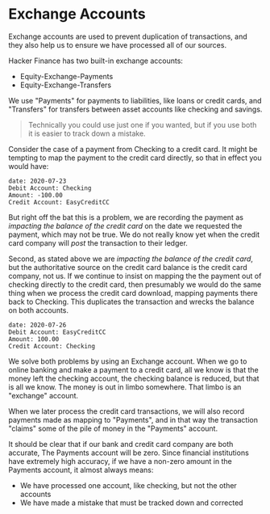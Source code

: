 # Exchange Accounts

Exchange accounts are used to prevent duplication of
transactions, and they also help us to ensure we have
processed all of our sources.

Hacker Finance has two built-in exchange accounts:
* Equity-Exchange-Payments
* Equity-Exchange-Transfers

We use "Payments" for payments to liabilities, like
loans or credit cards, and "Transfers" for transfers
between asset accounts like checking and savings.

> Technically you could use just one if you wanted,
> but if you use both it is easier to track down a
> mistake.

Consider the case of a payment from Checking to a credit
card.  It might be tempting to map the payment to the
credit card directly, so that in effect you would have:

```
date: 2020-07-23
Debit Account: Checking
Amount: -100.00
Credit Account: EasyCreditCC
```

But right off the bat this is a problem, we are recording
the payment as *impacting the balance of the credit card*
on the date we requested the payment, which may not be true.
We do not really know yet when the credit card company will
*post* the transaction to their ledger.

Second, as stated above we are *impacting the balance of the credit card*,
but the authoritative source on the credit card balance is the
credit card company, not us.  If we continue to insist on mapping
the the payment out of checking directly to the credit card, then
presumably we would do the same thing when we process the credit
card download, mapping payments there back to Checking.  This
duplicates the transaction and wrecks the balance on both accounts.


```
date: 2020-07-26
Debit Account: EasyCreditCC
Amount: 100.00
Credit Account: Checking
```

We solve both problems by using an Exchange account.  When we
go to online banking and make a payment to a credit card, all
we know is that the money left the checking account, the
checking balance is reduced, but that is all we know.  The money
is out in limbo somewhere.  That limbo is an "exchange" account.

When we later process the credit card transactions, we will also
record payments made as mapping to "Payments", and in that way
the transaction "claims" some of the pile of money in the 
"Payments" account.

It should be clear that if our bank and credit card company are
both accurate, The Payments account will be zero.  Since financial
institutions have extremely high accuracy, if we have a non-zero
amount in the Payments account, it almost always means:
* We have processed one account, like checking, but not the
  other accounts
* We have made a mistake that must be tracked down and corrected

